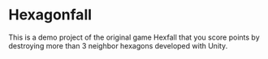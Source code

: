 # Hexagonfall

This is a demo project of the original game Hexfall that you score points by destroying more than 3 neighbor hexagons developed with Unity.

